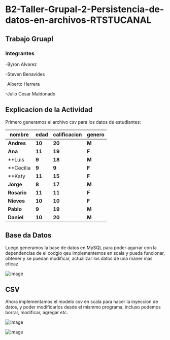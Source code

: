 # B2-Taller-Grupal-2-Persistencia-de-datos-en-archivos-RTSTUCANAL
## Trabajo Gruapl
### Integrantes
  -Byron Alvarez
  
  -Steven Benavides
  
  -Alberto Herrera
  
  -Julio Cesar Maldonado 
  
## Explicacion de la Actividad 
Primero generamos el archivo csv para los datos de estudiantes:


| **nombre**  | **edad** | **calificacion** | **genero**|
|-------------|----------|------------------|-----------|
|**Andres**|**10**|**20**|**M**|
|**Ana**|**11**|**19**|**F**|
|**Luis|**9**|**18**|**M**|
|**Cecilia|**9**|**9**|**F**|
|**Katy|**11**|**15**|**F**|
|**Jorge**|**8**|**17**|**M**|
|**Rosario**|**11**|**11**|**F**|
|**Nieves**|**10**|**10**|**F**|
|**Pablo**|**9**|**19**|**M**|
|**Daniel**|**10**|**20**|**M**|



## Base da Datos
Luego generamos la base de datos en MySQL para poder agarrar con la dependencias de el codgio qeu implementemos en scala y pueda funcionar, obtener y 
se puedan modificar, actualizar los datos de una maner mas eficaz


![image](https://github.com/user-attachments/assets/5e42a3ca-b544-45f0-967f-47425cb2952c)

## CSV
Ahora implementamos el modelo csv en scala para hacer la inyeccion de datos, y poder modificarlos desde el mismmo programa, incluso podemos borrar, modificar, agregar etc.


![image](https://github.com/user-attachments/assets/52798608-d0ff-433c-a4b0-78fc4c14d582)


![image](https://github.com/user-attachments/assets/b7103ec8-edb0-4e48-9a78-dffe4903b87d)





